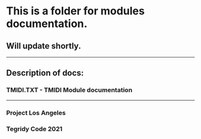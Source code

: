 # This is a folder for modules documentation.
## Will update shortly.

***

## Description of docs:

### TMIDI.TXT - TMIDI Module documentation

***

### Project Los Angeles
### Tegridy Code 2021

